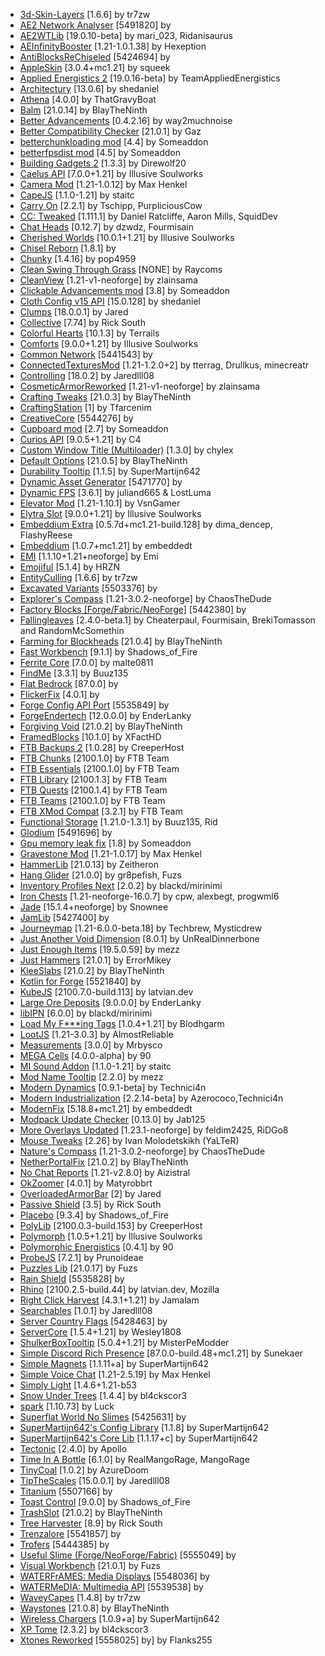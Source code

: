 - [3d-Skin-Layers](https://www.curseforge.com/projects/521480) [1.6.6] by tr7zw
- [AE2 Network Analyser](https://www.curseforge.com/projects/961856) [5491820] by
- [AE2WTLib](https://www.curseforge.com/projects/459929) [19.0.10-beta] by mari_023, Ridanisaurus
- [AEInfinityBooster](https://www.curseforge.com/projects/559313) [1.21-1.0.1.38] by Hexeption
- [AntiBlocksReChiseled](https://www.curseforge.com/projects/715567) [5424694] by
- [AppleSkin](https://www.curseforge.com/projects/248787) [3.0.4+mc1.21] by squeek
- [Applied Energistics 2](https://www.curseforge.com/projects/223794) [19.0.16-beta] by TeamAppliedEnergistics
- [Architectury](https://www.curseforge.com/projects/419699) [13.0.6] by shedaniel
- [Athena](https://www.curseforge.com/projects/841890) [4.0.0] by ThatGravyBoat
- [Balm](https://www.curseforge.com/projects/531761) [21.0.14] by BlayTheNinth
- [Better Advancements](https://www.curseforge.com/projects/272515) [0.4.2.16] by way2muchnoise
- [Better Compatibility Checker](https://www.curseforge.com/projects/551894) [21.0.1] by Gaz
- [betterchunkloading mod](https://www.curseforge.com/projects/899487) [4.4] by Someaddon
- [betterfpsdist mod](https://www.curseforge.com/projects/551520) [4.5] by Someaddon
- [Building Gadgets 2](https://www.curseforge.com/projects/298187) [1.3.3] by Direwolf20
- [Caelus API](https://www.curseforge.com/projects/308989) [7.0.0+1.21] by Illusive Soulworks
- [Camera Mod](https://www.curseforge.com/projects/289310) [1.21-1.0.12] by Max Henkel
- [CapeJS](https://www.curseforge.com/projects/911145) [1.1.0-1.21] by staitc
- [Carry On](https://www.curseforge.com/projects/274259) [2.2.1] by Tschipp, PurpliciousCow
- [CC: Tweaked](https://www.curseforge.com/projects/282001) [1.111.1] by Daniel Ratcliffe, Aaron Mills, SquidDev
- [Chat Heads](https://www.curseforge.com/projects/407206) [0.12.7] by dzwdz, Fourmisain
- [Cherished Worlds](https://www.curseforge.com/projects/308240) [10.0.1+1.21] by Illusive Soulworks
- [Chisel Reborn](https://www.curseforge.com/projects/551763) [1.8.1] by
- [Chunky](https://www.curseforge.com/projects/485681) [1.4.16] by pop4959
- [Clean Swing Through Grass](https://www.curseforge.com/projects/915308) [NONE] by Raycoms
- [CleanView](https://www.curseforge.com/projects/226889) [1.21-v1-neoforge] by zlainsama
- [Clickable Advancements mod](https://www.curseforge.com/projects/511733) [3.8] by Someaddon
- [Cloth Config v15 API](https://www.curseforge.com/projects/348521) [15.0.128] by shedaniel
- [Clumps](https://www.curseforge.com/projects/256717) [18.0.0.1] by Jared
- [Collective](https://www.curseforge.com/projects/342584) [7.74] by Rick South
- [Colorful Hearts](https://www.curseforge.com/projects/854213) [10.1.3] by Terrails
- [Comforts](https://www.curseforge.com/projects/276951) [9.0.0+1.21] by Illusive Soulworks
- [Common Network](https://www.curseforge.com/projects/806044) [5441543] by
- [ConnectedTexturesMod](https://www.curseforge.com/projects/267602) [1.21-1.2.0+2] by tterrag, Drullkus, minecreatr
- [Controlling](https://www.curseforge.com/projects/250398) [18.0.2] by Jaredlll08
- [CosmeticArmorReworked](https://www.curseforge.com/projects/237307) [1.21-v1-neoforge] by zlainsama
- [Crafting Tweaks](https://www.curseforge.com/projects/233071) [21.0.3] by BlayTheNinth
- [CraftingStation](https://www.curseforge.com/projects/318551) [1] by Tfarcenim
- [CreativeCore](https://www.curseforge.com/projects/257814) [5544276] by
- [Cupboard mod](https://www.curseforge.com/projects/326652) [2.7] by Someaddon
- [Curios API](https://www.curseforge.com/projects/1037991) [9.0.5+1.21] by C4
- [Custom Window Title (Multiloader)](https://www.curseforge.com/projects/360673) [1.3.0] by chylex
- [Default Options](https://www.curseforge.com/projects/232131) [21.0.5] by BlayTheNinth
- [Durability Tooltip](https://www.curseforge.com/projects/511040) [1.1.5] by SuperMartijn642
- [Dynamic Asset Generator](https://www.curseforge.com/projects/577096) [5471770] by
- [Dynamic FPS](https://www.curseforge.com/projects/335493) [3.6.1] by juliand665 & LostLuma
- [Elevator Mod](https://www.curseforge.com/projects/250832) [1.21-1.10.1] by VsnGamer
- [Elytra Slot](https://www.curseforge.com/projects/317716) [9.0.0+1.21] by Illusive Soulworks
- [Embeddium Extra](https://www.curseforge.com/projects/654373) [0.5.7d+mc1.21-build.128] by dima_dencep, FlashyReese
- [Embeddium](https://www.curseforge.com/projects/908741) [1.0.7+mc1.21] by embeddedt
- [EMI](https://www.curseforge.com/projects/580555) [1.1.10+1.21+neoforge] by Emi
- [Emojiful](https://www.curseforge.com/projects/284324) [5.1.4] by HRZN
- [EntityCulling](https://www.curseforge.com/projects/448233) [1.6.6] by tr7zw
- [Excavated Variants](https://www.curseforge.com/projects/577411) [5503376] by
- [Explorer's Compass](https://www.curseforge.com/projects/491794) [1.21-3.0.2-neoforge] by ChaosTheDude
- [Factory Blocks [Forge/Fabric/NeoForge]](https://www.curseforge.com/projects/640001) [5442380] by
- [Fallingleaves](https://www.curseforge.com/projects/463155) [2.4.0-beta.1] by Cheaterpaul, Fourmisain, BrekiTomasson and RandomMcSomethin
- [Farming for Blockheads](https://www.curseforge.com/projects/261924) [21.0.4] by BlayTheNinth
- [Fast Workbench](https://www.curseforge.com/projects/288885) [9.1.1] by Shadows_of_Fire
- [Ferrite Core](https://www.curseforge.com/projects/429235) [7.0.0] by malte0811
- [FindMe](https://www.curseforge.com/projects/291936) [3.3.1] by Buuz135
- [Flat Bedrock](https://www.curseforge.com/projects/398623) [87.0.0] by
- [FlickerFix](https://www.curseforge.com/projects/431430) [4.0.1] by
- [Forge Config API Port](https://www.curseforge.com/projects/547434) [5535849] by
- [ForgeEndertech](https://www.curseforge.com/projects/244844) [12.0.0.0] by EnderLanky
- [Forgiving Void](https://www.curseforge.com/projects/271009) [21.0.2] by BlayTheNinth
- [FramedBlocks](https://www.curseforge.com/projects/441647) [10.1.0] by XFactHD
- [FTB Backups 2](https://www.curseforge.com/projects/622737) [1.0.28] by CreeperHost
- [FTB Chunks](https://www.curseforge.com/projects/314906) [2100.1.0] by FTB Team
- [FTB Essentials](https://www.curseforge.com/projects/410811) [2100.1.0] by FTB Team
- [FTB Library](https://www.curseforge.com/projects/404465) [2100.1.3] by FTB Team
- [FTB Quests](https://www.curseforge.com/projects/289412) [2100.1.4] by FTB Team
- [FTB Teams](https://www.curseforge.com/projects/404468) [2100.1.0] by FTB Team
- [FTB XMod Compat](https://www.curseforge.com/projects/889915) [3.2.1] by FTB Team
- [Functional Storage](https://www.curseforge.com/projects/556861) [1.21.0-1.3.1] by Buuz135, Rid
- [Glodium](https://www.curseforge.com/projects/957920) [5491696] by
- [Gpu memory leak fix](https://www.curseforge.com/projects/882495) [1.8] by Someaddon
- [Gravestone Mod](https://www.curseforge.com/projects/238551) [1.21-1.0.17] by Max Henkel
- [HammerLib](https://www.curseforge.com/projects/247401) [21.0.13] by Zeitheron
- [Hang Glider](https://www.curseforge.com/projects/852668) [21.0.0] by gr8pefish, Fuzs
- [Inventory Profiles Next](https://www.curseforge.com/projects/495267) [2.0.2] by blackd/mirinimi
- [Iron Chests](https://www.curseforge.com/projects/228756) [1.21-neoforge-16.0.7] by cpw, alexbegt, progwml6
- [Jade](https://www.curseforge.com/projects/324717) [15.1.4+neoforge] by Snownee
- [JamLib](https://www.curseforge.com/projects/623764) [5427400] by
- [Journeymap](https://www.curseforge.com/projects/32274) [1.21-6.0.0-beta.18] by Techbrew, Mysticdrew
- [Just Another Void Dimension](https://www.curseforge.com/projects/370890) [8.0.1] by UnRealDinnerbone
- [Just Enough Items](https://www.curseforge.com/projects/238222) [19.5.0.59] by mezz
- [Just Hammers](https://www.curseforge.com/projects/681606) [21.0.1] by ErrorMikey
- [KleeSlabs](https://www.curseforge.com/projects/241895) [21.0.2] by BlayTheNinth
- [Kotlin for Forge](https://www.curseforge.com/projects/351264) [5521840] by
- [KubeJS](https://www.curseforge.com/projects/238086) [2100.7.0-build.113] by latvian.dev
- [Large Ore Deposits](https://www.curseforge.com/projects/318833) [9.0.0.0] by EnderLanky
- [libIPN](https://www.curseforge.com/projects/679177) [6.0.0] by blackd/mirinimi
- [Load My F***ing Tags](https://www.curseforge.com/projects/656346) [1.0.4+1.21] by Blodhgarm
- [LootJS](https://www.curseforge.com/projects/570630) [1.21-3.0.3] by AlmostReliable
- [Measurements](https://www.curseforge.com/projects/478559) [3.0.0] by Mrbysco
- [MEGA Cells](https://www.curseforge.com/projects/622112) [4.0.0-alpha] by 90
- [MI Sound Addon](https://www.curseforge.com/projects/910125) [1.1.0-1.21] by staitc
- [Mod Name Tooltip](https://www.curseforge.com/projects/238747) [2.2.0] by mezz
- [Modern Dynamics](https://www.curseforge.com/projects/552758) [0.9.1-beta] by Technici4n
- [Modern Industrialization](https://www.curseforge.com/projects/405388) [2.2.14-beta] by Azerococo,Technici4n
- [ModernFix](https://www.curseforge.com/projects/790626) [5.18.8+mc1.21] by embeddedt
- [Modpack Update Checker](https://www.curseforge.com/projects/847414) [0.13.0] by Jab125
- [More Overlays Updated](https://www.curseforge.com/projects/391382) [1.23.1-neoforge] by feldim2425, RiDGo8
- [Mouse Tweaks](https://www.curseforge.com/projects/60089) [2.26] by Ivan Molodetskikh (YaLTeR)
- [Nature's Compass](https://www.curseforge.com/projects/252848) [1.21-3.0.2-neoforge] by ChaosTheDude
- [NetherPortalFix](https://www.curseforge.com/projects/241160) [21.0.2] by BlayTheNinth
- [No Chat Reports](https://www.curseforge.com/projects/634062) [1.21-v2.8.0] by Aizistral
- [OkZoomer](https://www.curseforge.com/projects/631278) [4.0.1] by Matyrobbrt
- [OverloadedArmorBar](https://www.curseforge.com/projects/314002) [2] by Jared
- [Passive Shield](https://www.curseforge.com/projects/447359) [3.5] by Rick South
- [Placebo](https://www.curseforge.com/projects/283644) [9.3.4] by Shadows_of_Fire
- [PolyLib](https://www.curseforge.com/projects/576589) [2100.0.3-build.153] by CreeperHost
- [Polymorph](https://www.curseforge.com/projects/388800) [1.0.5+1.21] by Illusive Soulworks
- [Polymorphic Energistics](https://www.curseforge.com/projects/941096) [0.4.1] by 90
- [ProbeJS](https://www.curseforge.com/projects/585406) [7.2.1] by Prunoideae
- [Puzzles Lib](https://www.curseforge.com/projects/495476) [21.0.17] by Fuzs
- [Rain Shield](https://www.curseforge.com/projects/573156) [5535828] by
- [Rhino](https://www.curseforge.com/projects/416294) [2100.2.5-build.44] by latvian.dev, Mozilla
- [Right Click Harvest](https://www.curseforge.com/projects/452834) [4.3.1+1.21] by Jamalam
- [Searchables](https://www.curseforge.com/projects/858542) [1.0.1] by Jaredlll08
- [Server Country Flags](https://www.curseforge.com/projects/841311) [5428463] by
- [ServerCore](https://www.curseforge.com/projects/550579) [1.5.4+1.21] by Wesley1808
- [ShulkerBoxTooltip](https://www.curseforge.com/projects/315811) [5.0.4+1.21] by MisterPeModder
- [Simple Discord Rich Presence](https://www.curseforge.com/projects/334853) [87.0.0-build.48+mc1.21] by Sunekaer
- [Simple Magnets](https://www.curseforge.com/projects/394140) [1.1.11+a] by SuperMartijn642
- [Simple Voice Chat](https://www.curseforge.com/projects/416089) [1.21-2.5.19] by Max Henkel
- [Simply Light](https://www.curseforge.com/projects/300331) [1.4.6+1.21-b53
- [Snow Under Trees](https://www.curseforge.com/projects/353942) [1.4.4] by bl4ckscor3
- [spark](https://www.curseforge.com/projects/361579) [1.10.73] by Luck
- [Superflat World No Slimes](https://www.curseforge.com/projects/344185) [5425631] by
- [SuperMartijn642's Config Library](https://www.curseforge.com/projects/438332) [1.1.8] by SuperMartijn642
- [SuperMartijn642's Core Lib](https://www.curseforge.com/projects/454372) [1.1.17+c] by SuperMartijn642
- [Tectonic](https://www.curseforge.com/projects/686836) [2.4.0] by Apollo
- [Time In A Bottle](https://www.curseforge.com/projects/895919) [6.1.0] by RealMangoRage, MangoRage
- [TinyCoal](https://www.curseforge.com/projects/395272) [1.0.2] by AzureDoom
- [TipTheScales](https://www.curseforge.com/projects/282313) [15.0.0.1] by Jaredlll08
- [Titanium](https://www.curseforge.com/projects/287342) [5507166] by
- [Toast Control](https://www.curseforge.com/projects/271740) [9.0.0] by Shadows_of_Fire
- [TrashSlot](https://www.curseforge.com/projects/235577) [21.0.2] by BlayTheNinth
- [Tree Harvester](https://www.curseforge.com/projects/367178) [8.9] by Rick South
- [Trenzalore](https://www.curseforge.com/projects/870210) [5541857] by
- [Trofers](https://www.curseforge.com/projects/482265) [5444385] by
- [Useful Slime (Forge/NeoForge/Fabric)](https://www.curseforge.com/projects/417702) [5555049] by
- [Visual Workbench](https://www.curseforge.com/projects/500273) [21.0.1] by Fuzs
- [WATERFrAMES: Media Displays](https://www.curseforge.com/projects/834607) [5548036] by
- [WATERMeDIA: Multimedia API](https://www.curseforge.com/projects/869524) [5539538] by
- [WaveyCapes](https://www.curseforge.com/projects/521594) [1.4.8] by tr7zw
- [Waystones](https://www.curseforge.com/projects/245755) [21.0.8] by BlayTheNinth
- [Wireless Chargers](https://www.curseforge.com/projects/510656) [1.0.9+a] by SuperMartijn642
- [XP Tome](https://www.curseforge.com/projects/344787) [2.3.2] by bl4ckscor3
- [Xtones Reworked](https://www.curseforge.com/projects/694231) [5558025] by] by Flanks255